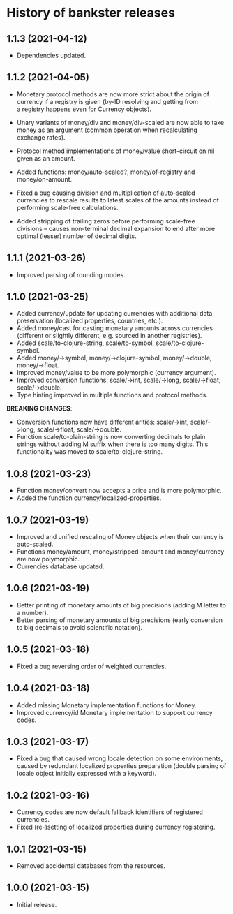 # History of bankster releases

## 1.1.3 (2021-04-12)

- Dependencies updated.

## 1.1.2 (2021-04-05)

- Monetary protocol methods are now more strict about the origin of currency
  if a registry is given (by-ID resolving and getting from a registry happens
  even for Currency objects).

- Unary variants of money/div and money/div-scaled are now able to take money as an
  argument (common operation when recalculating exchange rates).

- Protocol method implementations of money/value short-circuit on nil given as an
  amount.

- Added functions: money/auto-scaled?, money/of-registry and money/on-amount.

- Fixed a bug causing division and multiplication of auto-scaled currencies to
  rescale results to latest scales of the amounts instead of performing scale-free
  calculations.

- Added stripping of trailing zeros before performing scale-free divisions – causes
  non-terminal decimal expansion to end after more optimal (lesser) number of decimal
  digits.

## 1.1.1 (2021-03-26)

- Improved parsing of rounding modes.

## 1.1.0 (2021-03-25)

- Added currency/update for updating currencies with additional data preservation
  (localized properties, countries, etc.).
- Added money/cast for casting monetary amounts across currencies
  (different or slightly different, e.g. sourced in another registries).
- Added scale/to-clojure-string, scale/to-symbol, scale/to-clojure-symbol.
- Added money/->symbol, money/->clojure-symbol, money/->double, money/->float.
- Improved money/value to be more polymorphic (currency argument).
- Improved conversion functions: scale/->int, scale/->long, scale/->float, scale/->double.
- Type hinting improved in multiple functions and protocol methods.

**BREAKING CHANGES**:

- Conversion functions now have different arities:
  scale/->int, scale/->long, scale/->float, scale/->double.
- Function scale/to-plain-string is now converting decimals to plain strings
  without adding M suffix when there is too many digits. This functionality
  was moved to scale/to-clojure-string.

## 1.0.8 (2021-03-23)

- Function money/convert now accepts a price and is more polymorphic.
- Added the function currency/localized-properties.

## 1.0.7 (2021-03-19)

- Improved and unified rescaling of Money objects when their currency is auto-scaled.
- Functions money/amount, money/stripped-amount and money/currency are now polymorphic.
- Currencies database updated.

## 1.0.6 (2021-03-19)

- Better printing of monetary amounts of big precisions (adding M letter to a number).
- Better parsing of monetary amounts of big precisions (early conversion to big decimals to avoid scientific notation).

## 1.0.5 (2021-03-18)

- Fixed a bug reversing order of weighted currencies.

## 1.0.4 (2021-03-18)

- Added missing Monetary implementation functions for Money.
- Improved currency/id Monetary implementation to support currency codes.

## 1.0.3 (2021-03-17)

- Fixed a bug that caused wrong locale detection on some environments,
  caused by redundant localized properties preparation (double parsing
  of locale object initially expressed with a keyword).

## 1.0.2 (2021-03-16)

- Currency codes are now default fallback identifiers of registered currencies.
- Fixed (re-)setting of localized properties during currency registering.

## 1.0.1 (2021-03-15)

- Removed accidental databases from the resources.

## 1.0.0 (2021-03-15)

- Initial release.

